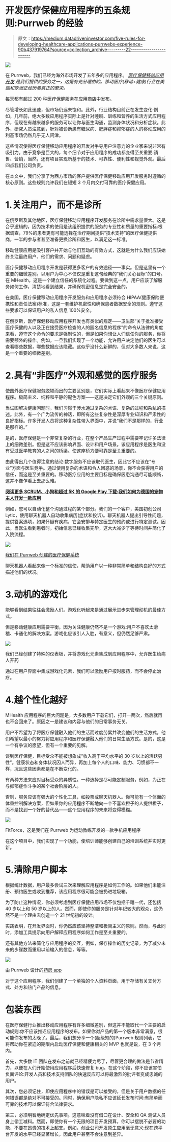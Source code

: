 # 开发医疗保健应用程序的五条规则:Purrweb 的经验

> 原文：<https://medium.datadriveninvestor.com/five-rules-for-developing-healthcare-applications-purrwebs-experience-90b437919764?source=collection_archive---------22----------------------->

![](img/9ece29d3087421f21ecdfe0302400caa.png)

在 Purrweb，我们已经为海外市场开发了五年多的应用程序。 [*医疗保健移动应用开发*](https://www.purrweb.com/?utm_source=medium&utm_medium=five+rules+for+developing+healthcare+applications) *是我们提供的服务之一，这是有充分理由的。移动医疗(移动+健康)行业在美国和欧洲正经历着真正的繁荣。*

每天都有超过 200 种医疗保健服务在应用商店中发布。

尽管增长如此迅速，但市场仍远未饱和。此外，行业结构目前正在发生变化:例如，几年前，绝大多数应用程序实际上是针对睡眠、训练和营养的生活方式应用程序，但现在有越来越多的服务可以让你与医生沟通，监测身体状况和分析症状。此外，研究人员注意到，针对被诊断患有糖尿病、肥胖症和抑郁症的人的移动应用的利基市场仍然几乎无人问津。

这些情况使得医疗保健移动应用程序的开发对争夺用户注意力的企业家来说非常有吸引力。由于竞争是巨大的，每个细节对于应用程序的成功都变得至关重要:销售、营销，当然，还有项目实现所基于的技术、可靠性、便利性和视觉外观。最后四点我们公司负责。

在本文中，我们分享了为西方市场的客户提供医疗保健移动应用开发服务时遵循的核心原则。这些规则允许我们在短短 3 个月内交付可靠的医疗保健应用。

# 1.关注用户，而不是诊所

在俄罗斯及其他地区，医疗保健移动应用程序开发服务在诊所中需求量很大。这是合乎逻辑的，因为技术的使用是该组织提供的服务的专业性和质量的重要指标:根据调查，79%的患者更有可能选择在治疗期间提供“技术支持”的医疗保健提供商，一半的参与者甚至准备更换诊所和医生，以满足这一标准。

移动健康应用是吸引客户并开始与他们互动的有效方式，这就是为什么我们应该始终关注最终用户、他们的需求、问题和疑虑。

医疗保健移动应用程序开发是获得更多客户的有效途径——事实。但是这里有一个重要的细微差别。以用户为中心不仅仅是重复这句经典的“我们关心目标”的口号。在 MHealth，这是一个建立信任的系统化过程。要做到这一点，用户应该了解服务如何工作，清楚地看到结果，并确保机密信息是完全安全的。

在美国，医疗保健移动应用程序开发服务和应用程序必须符合 HIPAA(健康保险便携性和责任法案)标准，这是一套维护机密性和确保患者数据安全的规则。遵守这些要求可以保证用户的私人信息 100%安全。

在俄罗斯，医疗保健移动应用程序开发也有类似的规定——卫生部“关于批准接受医疗保健的人以及正在接受医疗检查的人的匿名信息的程序”的命令从法律的角度来看，遵守这个命令的要求是强制性的，但是如果你想让人们信任你的服务，你将需要额外的操作。例如，一旦我们实现了一个功能，允许用户决定他们的医生可以查看哪些数据，哪些数据应该隐藏。这似乎没什么新鲜的，但对大多数人来说，这是一个重要的细微差别。

# 2.具有“非医疗”外观和感觉的医疗服务

使国外医疗保健服务脱颖而出的主要区别是，它们实际上看起来不像医疗保健应用程序。极简主义、纯粹和平静的配色方案——这是决定它们外观的三个关键原则。

当试图解决健康问题时，我们习惯于涉水通过复杂的术语、复杂的过程和杂乱的描述。此外，有一个广为流传的神话，即所有这些复杂性是深厚专业知识和严肃性的良好指标。许多开发人员将这种复杂性带入界面中，并说“我们不是那样的，行业是那样的。”

是的，医疗保健是一个非常复杂的行业，在整个产品生产过程中需要牢记许多法律上的细微差别。但是这不应该影响界面、设计和用户场景。该应用程序是医生和没有受过医学教育的人之间的桥梁。使这座桥方便可靠是至关重要的。

由此得出几个值得注意的结论:数字服务不应该取代医生，因此它不应该在“专业”方面与医生竞争。通过使用复杂的术语和令人困惑的场景，你不会获得用户的信任，而这是至关重要的。移动医疗应用的主要目标是确保医患沟通尽可能顺畅，这并不像乍看上去那么难。

[**阅读更多 SCRUM、小狗和超过 5K 的 Google Play 下载:我们如何为德国的宠物主人开发一款应用**](https://www.purrweb.com/blog/app-development-for-petowners/)

例如，您可以自动化整个沟通过程的某个部分。我们的一个客户，美国初创公司 Lytic，使用聊天机器人自动收集病历(症状和投诉)。聊天机器人提出引导性问题，提供答案选项，如果怀疑有疾病，它会安排与特定医生的预约或进行特定测试。因此，当医生看到患者时，初始信息已经收集完毕，这大大减少了等待时间并简化了入院流程。

![](img/b6db0c414f516c86ca5c99b9c98284b5.png)

[我们在 Purrweb 创建的医疗保健系统](https://www.purrweb.com/portfolio/healthcare/)

聊天机器人看起来像一个标准的信使，帮助用户以一种非常简单和结构良好的方式描述他们的状况。

# 3.动机的游戏化

能够看到结果往往会激励人们。游戏化听起来是通过展示进步来管理动机的最佳方式。

但是移动健康应用需要平衡，因为关注健康仍然不是一个游戏:用户不喜欢太滑稽、卡通化的解决方案。游戏化应该引人入胜，有意义，但仍然足够严肃。

![](img/be9c0f6252a26279d246be20e0090743.png)

我们已经创建了特殊的仪表板，并将游戏化元素集成到应用程序中，允许医生给病人开药

通过在用户界面中集成游戏化元素，我们可以激励用户按时服药，而不会停止治疗。

# 4.越个性化越好

MHealth 应用程序的巨大问题是，大多数用户下载它们，打开一两次，然后就再也不会回来了。原因之一是建议和内容与他们的日常事务无关。

用户不希望为了将医疗保健融入他们的生活而过度劳累并改变他们的生活方式，他们希望以最小的努力将应用程序和医疗保健融入他们的日常生活方式。是的，这是一个有争议的愿望，但有一个重要的见解。

谈到医疗保健，目标受众不能被想象成“收入高于平均水平的 30 岁以上的活跃男性”。健康状态和身体状况因人而异，再加上每个人的口味、能力、习惯都不一样，况且这些因素都是在不断变化的。

有两种方法来应对目标受众的异质性。一种选择是尽可能定制服务，例如，为正在与抑郁症作斗争的某个社会阶层的人。

否则，服务应该有强大的个性化工具，如投票或聊天机器人。你可能有一个体面的体重控制解决方案，但如果你的应用程序不断地向一个不喜欢橙子的人提供橙子，而不是找到一个好的替代品——这个应用程序的未来将变得模糊。

![](img/998e69ea99c37f1abee2541ae2faab27.png)

FitForce，这是我们在 Purrweb 为运动教练开发的一款手机应用程序

在这个项目中，我们实现了一个功能，使培训师能够创建自己的培训系统并实时更新。

# 5.清除用户脚本

根据统计数据，用户最多尝试三次来理解应用程序是如何工作的。如果他们未能注册、预约医生或收到推荐，该应用程序很可能会被扔进垃圾箱。

为了防止这种情况，你必须考虑到医疗保健应用市场不仅包括千禧一代，还包括 40 岁以上和 50 岁以上的人。然而，即使你的服务是针对年纪较大的观众，这仍然不是一个理由去创造一个 21 世纪初的设计。

实践表明，在开发界面时，你仍然应该坚持整洁和极简主义的原则。然而，与此同时，添加工具提示向用户解释应用程序如何工作是至关重要的。

还有其他方法来简化与应用程序的交互，例如，保存操作的历史记录，为了减少未来的步骤数而重用以前输入的信息，等等。

![](img/967e594f9092fc27846e72589693eb1d.png)

由 Purrweb 设计的[药房 app](https://www.purrweb.com/portfolio/saidali/)

对于这个应用程序，我们创建了一个单独的个人资料页面，用于存储有关支付方式、处方和热门产品的信息。

# 包装东西

在医疗保健行业推出移动应用程序有许多细微差别，但这并不能取代一个主要的启动规则:你不应该推迟应用程序的发布。如果你对产品的第一个版本非常满意，很可能你发布的太晚了。最后，我们想分享一个(超级短的)Purrweb 规则列表，它将帮助你在紧迫的期限内启动医疗保健和健康相关的 MVP 也就是说，在 3 个月内。

首先，大多数 IT 团队在发布之前就已经精疲力尽了，尽管更合理的做法是节省精力，以便在人们开始使用应用程序后快速修复 bug。在这个阶段，你不应该害怕负面评论:开发人员和技术支持团队的快速反应可以将最激烈的批评者变成忠诚的用户。

其次，您必须记住，即使应用程序中的错误是可以接受的，但是关于用户数据的任何错误都是绝对不可接受的。同时，确保用户隐私不应该延长发布时间:有简单而可靠的技术可以保证符合法律要求。

第三，必须明智地确定优先事项。这意味着没有借口在设计、安全和 QA 测试人员身上偷工减料。然而，即使你有一个无限的项目开发预算，你可以摆脱不必要的功能，不要在昂贵的技术上超支。例如，创业公司开发原生应用毫无意义:现在跨平台开发的水平已经显著增长，因此用户甚至不会注意到差异。